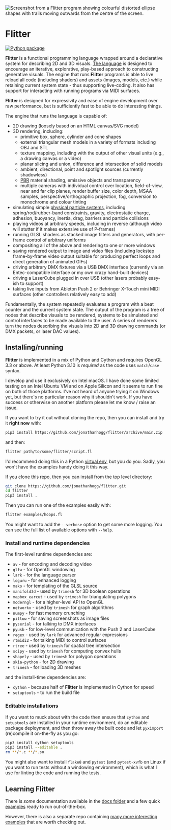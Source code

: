 ![Screenshot from a Flitter program showing colourful distorted ellipse shapes
with trails moving outwards from the centre of the screen.](https://github.com/jonathanhogg/flitter/raw/main/docs/header.jpg)

# Flitter

[![Python package](https://github.com/jonathanhogg/flitter/actions/workflows/python-package.yml/badge.svg)](https://github.com/jonathanhogg/flitter/actions/workflows/python-package.yml)

**Flitter** is a functional programming language wrapped around a declarative
system for describing 2D and 3D visuals. [The language](https://github.com/jonathanhogg/flitter/blob/main/docs/language.md)
is designed to encourage an iterative, explorative, play-based approach to
constructing generative visuals. The engine that runs **Flitter** programs is
able to live reload all code (including shaders) and assets (images, models,
etc.) while retaining current system state - thus supporting live-coding. It
also has support for interacting with running programs via MIDI surfaces.

**Flitter** is designed for expressivity and ease of engine development over
raw performance, but is sufficiently fast to be able to do interesting things.

The engine that runs the language is capable of:

- 2D drawing (loosely based on an HTML canvas/SVG model)
- 3D rendering, including:
  - primitive box, sphere, cylinder and cone shapes
  - external triangular mesh models in a variety of formats including OBJ
    and STL
  - texture mapping, including with the output of other visual units (e.g., a
    drawing canvas or a video)
  - planar slicing and union, difference and intersection of solid models
  - ambient, directional, point and spotlight sources (currently shadowless)
  - [PBR](https://en.wikipedia.org/wiki/Physically_based_rendering) material
    shading, emissive objects and transparency
  - multiple cameras with individual control over location, field-of-view, near
    and far clip planes, render buffer size, color depth, MSAA samples,
    perspective/orthographic projection, fog, conversion to monochrome and
    colour tinting
- simulating simple [physical particle systems](https://github.com/jonathanhogg/flitter/blob/main/docs/physics.md),
including spring/rod/rubber-band constraints, gravity, electrostatic charge,
adhesion, buoyancy, inertia, drag, barriers and particle collisions
- playing videos at arbitrary speeds, including in reverse (although video will
stutter if it makes extensive use of P-frames)
- running GLSL shaders as stacked image filters and generators, with per-frame
control of arbitrary uniforms
- compositing all of the above and rendering to one or more windows
- saving rendered output to image and video files (including lockstep
frame-by-frame video output suitable for producing perfect loops and direct
generation of animated GIFs)
- driving arbitrary DMX fixtures via a USB DMX interface (currently via an
Entec-compatible interface or my own crazy hand-built devices)
- driving a LaserCube plugged in over USB (other lasers probably easy-ish to
support)
- taking live inputs from Ableton Push 2 or Behringer X-Touch mini MIDI
surfaces (other controllers relatively easy to add)

Fundamentally, the system repeatedly evaluates a program with a beat counter
and the current system state. The output of the program is a tree of nodes that
describe visuals to be rendered, systems to be simulated and control interfaces
to be made available to the user. A series of renderers turn the nodes
describing the visuals into 2D and 3D drawing commands (or DMX packets, or laser
DAC values).

## Installing/running

**Flitter** is implemented in a mix of Python and Cython and requires OpenGL
3.3 or above. At least Python 3.10 is *required* as the code uses `match`/`case`
syntax.

I develop and use it exclusively on Intel macOS. I have done some limited
testing on an Intel Ubuntu VM and on Apple Silicon and it seems to run fine on
both of those platforms. I've not heard of anyone trying it on Windows yet, but
there's no particular reason why it shouldn't work. If you have success or
otherwise on another platform please let me know / raise an issue.

If you want to try it out without cloning the repo, then you can install and
try it **right now** with:

```sh
pip3 install https://github.com/jonathanhogg/flitter/archive/main.zip
```

and then:

```sh
flitter path/to/some/flitter/script.fl
```

I'd recommend doing this in a Python [virtual env](https://docs.python.org/3/library/venv.html),
but you do you. Sadly, you won't have the examples handy doing it this way.

If you clone this repo, then you can install from the top level directory:

```sh
git clone https://github.com/jonathanhogg/flitter.git
cd flitter
pip3 install .
```

Then you can run one of the examples easily with:

```sh
flitter examples/hoops.fl
```

You might want to add the `--verbose` option to get some more logging. You can
see the full list of available options with `--help`.

### Install and runtime dependencies

The first-level runtime dependencies are:

- `av` - for encoding and decoding video
- `glfw` - for OpenGL windowing
- `lark` - for the language parser
- `loguru` - for enhanced logging
- `mako` - for templating of the GLSL source
- `manifold3d` - used by `trimesh` for 3D boolean operations
- `mapbox_earcut` - used by `trimesh` for triangulating polygons
- `moderngl` - for a higher-level API to OpenGL
- `networkx` - used by `trimesh` for graph algorithms
- `numpy` - for fast memory crunching
- `pillow` - for saving screenshots as image files
- `pyserial` - for talking to DMX interfaces
- `pyusb` - for low-level communication with the Push 2 and LaserCube
- `regex` - used by `lark` for advanced regular expressions
- `rtmidi2` - for talking MIDI to control surfaces
- `rtree` - used by `trimesh` for spatial tree intersection
- `scipy` - used by `trimesh` for computing convex hulls
- `shapely` - used by `trimesh` for polygon operations
- `skia-python` - for 2D drawing
- `trimesh` - for loading 3D meshes

and the install-time dependencies are:

- `cython` - because half of **Flitter** is implemented in Cython for speed
- `setuptools` - to run the build file

### Editable installations

If you want to muck about with the code then ensure that `cython` and
`setuptools` are installed in your runtime environment, do an editable
package deployment, and then throw away the built code and let `pyximport`
(re)compile it on-the-fly as you go:

```sh
pip3 install cython setuptools
pip3 install --editable .
rm **/*.c **/*.so
```

You might also want to install `flake8` and `pytest` (and `pytest-xvfb` on Linux
if you want to run tests without a windowing environment), which is what I use
for linting the code and running the tests.

## Learning Flitter

There is *some* documentation available in the [docs folder](https://github.com/jonathanhogg/flitter/blob/main/docs)
and a few quick [examples](https://github.com/jonathanhogg/flitter/blob/main/examples)
ready to run out-of-the-box.

However, there is also a separate repo containing [many more interesting
examples](https://github.com/jonathanhogg/flitter-examples) that are worth
checking out.
